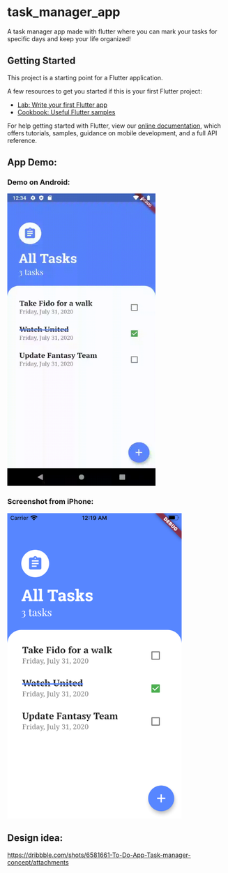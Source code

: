 # task_manager_app

A task manager app made with flutter where you can mark your tasks for specific days and keep your life organized!

## Getting Started

This project is a starting point for a Flutter application.

A few resources to get you started if this is your first Flutter project:

- [Lab: Write your first Flutter app](https://flutter.dev/docs/get-started/codelab)
- [Cookbook: Useful Flutter samples](https://flutter.dev/docs/cookbook)

For help getting started with Flutter, view our
[online documentation](https://flutter.dev/docs), which offers tutorials,
samples, guidance on mobile development, and a full API reference.

## App Demo:

### Demo on Android:
<img src="/screenrecords/demoApp.gif" width="340" height="670"/>

### Screenshot from iPhone: 
<img src="/screenrecords/iphone.png" width="400" height="700"/>



## Design idea:
<a> https://dribbble.com/shots/6581661-To-Do-App-Task-manager-concept/attachments </a>

